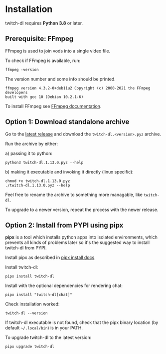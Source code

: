 # Installation

twitch-dl requires **Python 3.8** or later.

## Prerequisite: FFmpeg

FFmpeg is used to join vods into a single video file.

To check if FFmpeg is available, run:

```
ffmpeg -version
```

The version number and some info should be printed.

```
ffmpeg version 4.3.2-0+deb11u2 Copyright (c) 2000-2021 the FFmpeg developers
built with gcc 10 (Debian 10.2.1-6)
```

To install FFmpeg see [FFmpeg documentation](https://ffmpeg.org/download.html).

## Option 1: Download standalone archive

Go to the [latest release](https://github.com/ihabunek/twitch-dl/releases/latest)
and download the `twitch-dl.<version>.pyz` archive.

Run the archive by either:

a) passing it to python:

```
python3 twitch-dl.1.13.0.pyz --help
```

b) making it executable and invoking it directly (linux specific):

```
chmod +x twitch-dl.1.13.0.pyz
./twitch-dl.1.13.0.pyz --help
```

Feel free to rename the archive to something more managable, like `twitch-dl`.

To upgrade to a newer version, repeat the process with the newer release.

## Option 2: Install from PYPI using pipx

**pipx** is a tool which installs python apps into isolated environments, which
prevents all kinds of problems later so it's the suggested way to install
twitch-dl from PYPI.

Install pipx as described in
[pipx install docs](https://pipxproject.github.io/pipx/installation/).

Install twitch-dl:

```
pipx install twitch-dl
```

Install with the optional dependencies for rendering chat:

```
pipx install "twitch-dl[chat]"
```

Check installation worked:

```
twitch-dl --version
```

If twitch-dl executable is not found, check that the pipx binary location (by
default `~/.local/bin`) is in your PATH.

To upgrade twitch-dl to the latest version:

```
pipx upgrade twitch-dl
```
